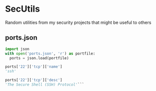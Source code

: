 # SecUtils
Random utilities from my security projects that might be useful to others

## ports.json
```python
import json
with open('ports.json', 'r') as portfile:
  ports = json.load(portfile)

ports['22']['tcp']['name']
'ssh'

ports['22']['tcp']['desc']
'The Secure Shell (SSH) Protocol'```
